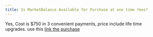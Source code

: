 ```yaml
---
title: Is MarketBalance Available for Purchase at one time fees?
---
```

Yes, Cost is $750 in 3 convenient payments, price include life time upgrades. use this [link the purchase](https://www.paypal.com/cgi-bin/webscr?cmd=_s-xclick&hosted_button_id=VHN87J3K72EGN)
